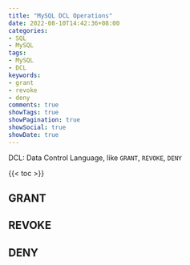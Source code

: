 ```yaml
---
title: "MySQL DCL Operations"
date: 2022-08-10T14:42:36+08:00
categories:
- SQL
- MySQL
tags:
- MySQL
- DCL
keywords:
- grant
- revoke
- deny
comments: true
showTags: true
showPagination: true
showSocial: true
showDate: true
---
```


DCL: Data Control Language, like `GRANT`, `REVOKE`, `DENY`
<!--more-->

{{< toc >}}

## GRANT
## REVOKE
## DENY


